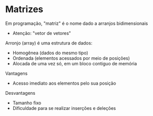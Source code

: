 <h1>Matrizes</h1>

<p>Em programação, "matriz" é o nome dado a arranjos bidimensionais</p>

* Atenção: "vetor de vetores"

<p>Arronjo (array) é uma estrutura de dados:</p>

* Homogênea (dados do mesmo tipo)
* Ordenada (elementos acessados por meio de posições)
* Alocada de uma vez só, em um bloco contiguo de memória

<p>Vantagens</p>

* Acesso imediato aos elementos pelo sua posição

<p>Desvantagens</p>

* Tamanho fixo
* Dificuldade para se realizar inserções e deleções